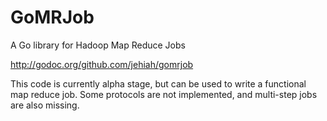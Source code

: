 # GoMRJob 

A Go library for Hadoop Map Reduce Jobs

http://godoc.org/github.com/jehiah/gomrjob

This code is currently alpha stage, but can be used to write a functional map reduce job.
Some protocols are not implemented, and multi-step jobs are also missing.
